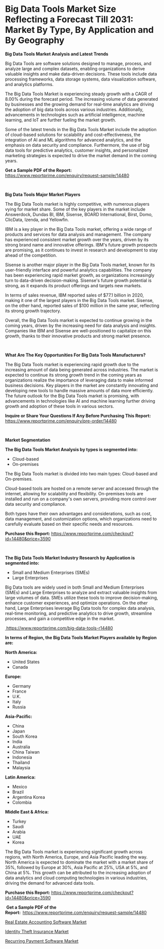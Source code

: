 <p><h1>Big Data Tools Market Size Reflecting a Forecast Till 2031: Market By Type, By Application and By Geography</h1></p><p><strong>Big Data Tools Market Analysis and Latest Trends</strong></p>
<p><p>Big Data Tools are software solutions designed to manage, process, and analyze large and complex datasets, enabling organizations to derive valuable insights and make data-driven decisions. These tools include data processing frameworks, data storage systems, data visualization software, and analytics platforms.</p><p>The Big Data Tools Market is experiencing steady growth with a CAGR of 8.00% during the forecast period. The increasing volume of data generated by businesses and the growing demand for real-time analytics are driving the adoption of big data tools across various industries. Additionally, advancements in technologies such as artificial intelligence, machine learning, and IoT are further fueling the market growth.</p><p>Some of the latest trends in the Big Data Tools Market include the adoption of cloud-based solutions for scalability and cost-effectiveness, the integration of AI and ML algorithms for advanced analytics, and the emphasis on data security and compliance. Furthermore, the use of big data tools for predictive analytics, customer insights, and personalized marketing strategies is expected to drive the market demand in the coming years.</p></p>
<p><strong>Get a Sample PDF of the Report:&nbsp;</strong> <a href="https://www.reportprime.com/enquiry/request-sample/14480">https://www.reportprime.com/enquiry/request-sample/14480</a></p>
<p>&nbsp;</p>
<p><strong>Big Data Tools Major Market Players</strong></p>
<p><p>The Big Data Tools market is highly competitive, with numerous players vying for market share. Some of the key players in the market include Answerdock, Dundas BI, IBM, Sisense, BOARD International, Birst, Domo, ClicData, Izenda, and Yellowfin.</p><p>IBM is a key player in the Big Data Tools market, offering a wide range of products and services for data analysis and management. The company has experienced consistent market growth over the years, driven by its strong brand name and innovative offerings. IBM's future growth prospects are promising, as it continues to invest in research and development to stay ahead of the competition.</p><p>Sisense is another major player in the Big Data Tools market, known for its user-friendly interface and powerful analytics capabilities. The company has been experiencing rapid market growth, as organizations increasingly turn to data-driven decision-making. Sisense's future growth potential is strong, as it expands its product offerings and targets new markets.</p><p>In terms of sales revenue, IBM reported sales of $77.1 billion in 2020, making it one of the largest players in the Big Data Tools market. Sisense, on the other hand, reported sales of $100 million in the same year, reflecting its strong growth trajectory.</p><p>Overall, the Big Data Tools market is expected to continue growing in the coming years, driven by the increasing need for data analysis and insights. Companies like IBM and Sisense are well-positioned to capitalize on this growth, thanks to their innovative products and strong market presence.</p></p>
<p>&nbsp;</p>
<p><strong>What Are The Key Opportunities For Big Data Tools Manufacturers?</strong></p>
<p><p>The Big Data Tools market is experiencing rapid growth due to the increasing amount of data being generated across industries. The market is expected to continue its strong growth trend in the coming years as organizations realize the importance of leveraging data to make informed business decisions. Key players in the market are constantly innovating and developing new tools to handle massive amounts of data more efficiently. The future outlook for the Big Data Tools market is promising, with advancements in technologies like AI and machine learning further driving growth and adoption of these tools in various sectors.</p></p>
<p><strong>Inquire or Share Your Questions If Any Before Purchasing This Report:</strong> <a href="https://www.reportprime.com/enquiry/pre-order/14480">https://www.reportprime.com/enquiry/pre-order/14480</a></p>
<p>&nbsp;</p>
<p><strong>Market Segmentation</strong></p>
<p><strong>The Big Data Tools Market Analysis by types is segmented into:</strong></p>
<p><ul><li>Cloud-based</li><li>On-premises</li></ul></p>
<p><p>The Big Data Tools market is divided into two main types: Cloud-based and On-premises. </p><p>Cloud-based tools are hosted on a remote server and accessed through the internet, allowing for scalability and flexibility. On-premises tools are installed and run on a company's own servers, providing more control over data security and compliance. </p><p>Both types have their own advantages and considerations, such as cost, data management, and customization options, which organizations need to carefully evaluate based on their specific needs and resources.</p></p>
<p><strong>Purchase this Report:&nbsp;</strong><a href="https://www.reportprime.com/checkout?id=14480&price=3590">https://www.reportprime.com/checkout?id=14480&price=3590</a></p>
<p>&nbsp;</p>
<p><strong>The Big Data Tools Market Industry Research by Application is segmented into:</strong></p>
<p><ul><li>Small and Medium Enterprises (SMEs)</li><li>Large Enterprises</li></ul></p>
<p><p>Big Data tools are widely used in both Small and Medium Enterprises (SMEs) and Large Enterprises to analyze and extract valuable insights from large volumes of data. SMEs utilize these tools to improve decision-making, enhance customer experiences, and optimize operations. On the other hand, Large Enterprises leverage Big Data tools for complex data analysis, real-time monitoring, and predictive analytics to drive growth, streamline processes, and gain a competitive edge in the market.</p></p>
<p><a href="https://www.reportprime.com/big-data-tools-r14480">&nbsp;https://www.reportprime.com/big-data-tools-r14480</a></p>
<p><strong>In terms of Region, the Big Data Tools Market Players available by Region are:</strong></p>
<p>
    <p> <strong> North America: </strong>
        <ul>
            <li>United States</li>
            <li>Canada</li>
        </ul>
        </p> 
    <p> <strong> Europe: </strong>
        <ul>
            <li>Germany</li>
            <li>France</li>
            <li>U.K.</li>
            <li>Italy</li>
            <li>Russia</li>
        </ul>
        </p> 
    <p> <strong> Asia-Pacific: </strong>
        <ul>
            <li>China</li>
            <li>Japan</li>
            <li>South Korea</li>
            <li>India</li>
            <li>Australia</li>
            <li>China Taiwan</li>
            <li>Indonesia</li>
            <li>Thailand</li>
            <li>Malaysia</li>
        </ul>
        </p> 
    <p> <strong> Latin America: </strong>
        <ul>
            <li>Mexico</li>
            <li>Brazil</li>
            <li>Argentina Korea</li>
            <li>Colombia</li>
        </ul>
        </p> 
    <p> <strong> Middle East & Africa: </strong>
        <ul>
            <li>Turkey</li>
            <li>Saudi</li>
            <li>Arabia</li>
            <li>UAE</li>
            <li>Korea</li>
        </ul>
    </p>
    </p>
<p><p>The Big Data Tools market is experiencing significant growth across regions, with North America, Europe, and Asia Pacific leading the way. North America is expected to dominate the market with a market share of 35%, followed by Europe at 30%, Asia Pacific at 25%, USA at 5%, and China at 5%. This growth can be attributed to the increasing adoption of data analytics and cloud computing technologies in various industries, driving the demand for advanced data tools.</p></p>
<p><strong>Purchase this Report: </strong><a href="https://www.reportprime.com/checkout?id=14480&price=3590">https://www.reportprime.com/checkout?id=14480&price=3590</a></p>
<p>&nbsp;<strong>Get a Sample PDF of the Report:&nbsp;&nbsp;</strong><a href="https://www.reportprime.com/enquiry/request-sample/14480">https://www.reportprime.com/enquiry/request-sample/14480</a></p>
<p><strong></strong></p>
<p><p><a href="https://github.com/susanjprice2023/Market-Research-Report-List-2/blob/main/real-estate-accounting-software-market.md">Real Estate Accounting Software Market</a></p><p><a href="https://issuu.com/reportprime-2/docs/identity-theft-insurance-market-size-2030.pptx">Identity Theft Insurance Market</a></p><p><a href="https://github.com/dmmanir420/Market-Research-Report-List-1/blob/main/recurring-payment-software-market.md">Recurring Payment Software Market</a></p></p>